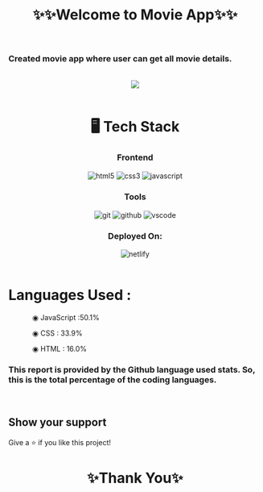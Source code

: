 <h1 align="center">✨✨Welcome to Movie App✨✨</h1>

<br/>

<h3 align="justify" width="80%">Created movie app  where user can get all movie details.</h3>

<br/>

<div align="center">
<img src="https://i.imgur.com/a5hswe4.png" align="center"></img>
</div>

<br/>

<h1 align="center">🖥️ Tech Stack</h1>

 <div align="center"><h3 align="center">Frontend</h3>
<img src="https://img.shields.io/badge/html5-%23E34F26.svg?style=for-the-badge&logo=html5&logoColor=white" align="center" alt="html5">
<img src = "https://img.shields.io/badge/css3-%231572B6.svg?style=for-the-badge&logo=css3&logoColor=white" align="center" alt="css3">
<img src ="https://img.shields.io/badge/javascript-%23323330.svg?style=for-the-badge&logo=javascript&logoColor=%23F7DF1E" align="center" alt="javascript">
</div>

<div align="center"><h3 align="center">Tools</h3> 
<img src="https://img.shields.io/badge/Git-f44d27?style=for-the-badge&logo=git&logoColor=white"  align="center" alt="git"/>
<img src="https://img.shields.io/badge/GitHub-100000?style=for-the-badge&logo=github&logoColor=white"  align="center" alt="github"/>
<img src="https://img.shields.io/badge/Visual%20Studio-5C2D91.svg?style=for-the-badge&logo=visual-studio&logoColor=white"  align="center" alt="vscode"/>
 </div>

<div align="center"><h3 align="center">Deployed On:</h3>
  <img src="https://img.shields.io/badge/netlify-%23000000.svg?style=for-the-badge&logo=netlify&logoColor=white"  alt="netlify"/>
</div>

<br/>

# Languages Used :

<ul dir="auto">
 <ol dir="auto">◉ JavaScript :50.1%</ol>
 <ol dir="auto">◉ CSS : 33.9%</ol>
 <ol dir="auto">◉ HTML : 16.0%</ol>
 </ul>
 
### This report is provided by the Github language used stats. So, this is the total percentage of the coding languages.

<br/>

## Show your support

Give a ⭐️ if you like this project!

<h1 align="center">✨Thank You✨</h1>


